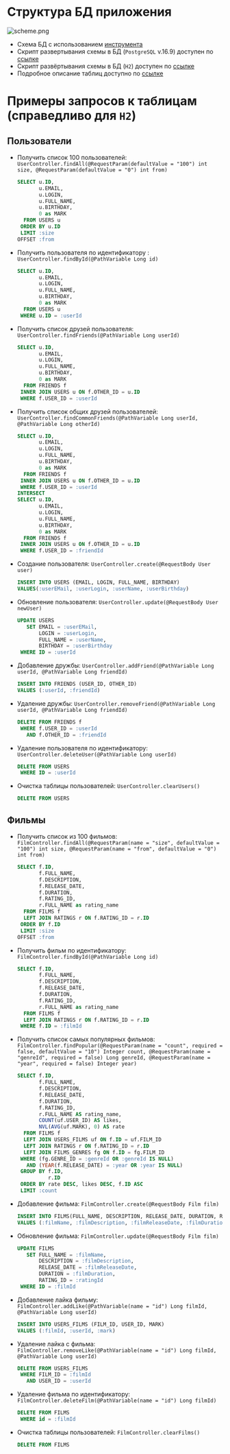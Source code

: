 # Структура БД приложения

![scheme.png](docs/scheme.png)

* Схема БД с использованием [инструмента](https://dbdiagram.io/d/Jajava-filmorate-683dc11961dc3bf08d2ab823)
* Скрипт развертывания схемы в БД (`PostgreSQL` v.16.9) доступен по [ссылке](docs/pgsql_scheme.sql)
* Скрипт развёртывания схемы в БД (`H2`) доступен по [ссылке](docs/h2_scheme.sql)
* Подробное описание таблиц доступно по [ссылке](docs/scheme.md)

# Примеры запросов к таблицам (справедливо для `H2`)

## Пользователи

* Получить список 100 пользователей:
  `UserController.findAll(@RequestParam(defaultValue = "100") int size, @RequestParam(defaultValue = "0") int from)`
  ```sql
  SELECT u.ID,
         u.EMAIL,
         u.LOGIN,
         u.FULL_NAME,
         u.BIRTHDAY,
         0 as MARK
    FROM USERS u
   ORDER BY u.ID
   LIMIT :size
  OFFSET :from
  ```

* Получить пользователя по идентификатору : `UserController.findById(@PathVariable Long id)`
  ```sql
  SELECT u.ID,
         u.EMAIL,
         u.LOGIN,
         u.FULL_NAME,
         u.BIRTHDAY,
         0 as MARK
    FROM USERS u
   WHERE u.ID = :userId
  ```

* Получить список друзей пользователя: `UserController.findFriends(@PathVariable Long userId)`
  ```sql
  SELECT u.ID,
         u.EMAIL,
         u.LOGIN,
         u.FULL_NAME,
         u.BIRTHDAY,
         0 as MARK
    FROM FRIENDS f
   INNER JOIN USERS u ON f.OTHER_ID = u.ID
   WHERE f.USER_ID = :userId
  ```

* Получить список общих друзей пользователей:
  `UserController.findCommonFriends(@PathVariable Long userId, @PathVariable Long otherId)`
  ```sql
  SELECT u.ID,
         u.EMAIL,
         u.LOGIN,
         u.FULL_NAME,
         u.BIRTHDAY,
         0 as MARK
    FROM FRIENDS f
   INNER JOIN USERS u ON f.OTHER_ID = u.ID
   WHERE f.USER_ID = :userId
  INTERSECT
  SELECT u.ID,
         u.EMAIL,
         u.LOGIN,
         u.FULL_NAME,
         u.BIRTHDAY,
         0 as MARK
    FROM FRIENDS f
   INNER JOIN USERS u ON f.OTHER_ID = u.ID
   WHERE f.USER_ID = :friendId
  ```

* Создание пользователя: `UserController.create(@RequestBody User user)`
  ```sql
  INSERT INTO USERS (EMAIL, LOGIN, FULL_NAME, BIRTHDAY)
  VALUES(:userEMail, :userLogin, :userName, :userBirthday)
  ```

* Обновление пользователя: `UserController.update(@RequestBody User newUser)`
  ```sql
  UPDATE USERS
     SET EMAIL = :userEMail,
         LOGIN = :userLogin,
         FULL_NAME = :userName,
         BIRTHDAY = :userBirthday
   WHERE ID = :userId
  ```

* Добавление дружбы: `UserController.addFriend(@PathVariable Long userId, @PathVariable Long friendId)`
  ```sql
  INSERT INTO FRIENDS (USER_ID, OTHER_ID)
  VALUES (:userId, :friendId)
  ```

* Удаление дружбы: `UserController.removeFriend(@PathVariable Long userId, @PathVariable Long friendId)`
  ```sql
  DELETE FROM FRIENDS f
   WHERE f.USER_ID = :userId
     AND f.OTHER_ID = :friendId
  ```

* Удаление пользователя по идентификатору: `UserController.deleteUser(@PathVariable Long userId)`
  ```sql
  DELETE FROM USERS
   WHERE ID = :userId
  ```

* Очистка таблицы пользователей: `UserController.clearUsers()`
  ```sql
  DELETE FROM USERS
  ```

## Фильмы

* Получить список из 100 фильмов:
  `FilmController.findAll(@RequestParam(name = "size", defaultValue = "100") int size, @RequestParam(name = "from", defaultValue = "0") int from)`
  ```sql
  SELECT f.ID,
         f.FULL_NAME,
         f.DESCRIPTION,
         f.RELEASE_DATE,
         f.DURATION,
         f.RATING_ID,
         r.FULL_NAME as rating_name
    FROM FILMS f
    LEFT JOIN RATINGS r ON f.RATING_ID = r.ID
   ORDER BY f.ID
   LIMIT :size
  OFFSET :from
  ```

* Получить фильм по идентификатору: `FilmController.findById(@PathVariable Long id)`
  ```sql
  SELECT f.ID,
         f.FULL_NAME,
         f.DESCRIPTION,
         f.RELEASE_DATE,
         f.DURATION,
         f.RATING_ID,
         r.FULL_NAME as rating_name
    FROM FILMS f
    LEFT JOIN RATINGS r ON f.RATING_ID = r.ID
   WHERE f.ID = :filmId
  ```

* Получить список самых популярных фильмов:
  `FilmController.findPopular(@RequestParam(name = "count", required = false, defaultValue = "10") Integer count, @RequestParam(name = "genreId", required = false) Long genreId, @RequestParam(name = "year", required = false) Integer year)`
  ```sql
  SELECT f.ID,
         f.FULL_NAME,
         f.DESCRIPTION,
         f.RELEASE_DATE,
         f.DURATION,
         f.RATING_ID,
         r.FULL_NAME AS rating_name,
         COUNT(uf.USER_ID) AS likes,
         NVL(AVG(uf.MARK), 0) AS rate
    FROM FILMS f
    LEFT JOIN USERS_FILMS uf ON f.ID = uf.FILM_ID
    LEFT JOIN RATINGS r ON f.RATING_ID = r.ID
    LEFT JOIN FILMS_GENRES fg ON f.ID = fg.FILM_ID
   WHERE (fg.GENRE_ID = :genreId OR :genreId IS NULL)
     AND (YEAR(f.RELEASE_DATE) = :year OR :year IS NULL)
   GROUP BY f.ID,
            r.ID
   ORDER BY rate DESC, likes DESC, f.ID ASC
   LIMIT :count
  ```

* Добавление фильма: `FilmController.create(@RequestBody Film film)`
  ```sql
  INSERT INTO FILMS(FULL_NAME, DESCRIPTION, RELEASE_DATE, DURATION, RATING_ID)
  VALUES (:filmName, :filmDescription, :filmReleaseDate, :filmDuration, :ratingId)
  ```

* Обновление фильма: `FilmController.update(@RequestBody Film film)`
  ```sql
  UPDATE FILMS
     SET FULL_NAME = :filmName,
         DESCRIPTION = :filmDescription,
         RELEASE_DATE = :filmReleaseDate,
         DURATION = :filmDuration,
         RATING_ID = :ratingId
   WHERE ID = :filmId
  ```

* Добавление лайка фильму: `FilmController.addLike(@PathVariable(name = "id") Long filmId, @PathVariable Long userId)`
  ```sql
  INSERT INTO USERS_FILMS (FILM_ID, USER_ID, MARK)
  VALUES (:filmId, :userId, :mark)
  ```

* Удаление лайка с фильма:
  `FilmController.removeLike(@PathVariable(name = "id") Long filmId, @PathVariable Long userId)`
  ```sql
  DELETE FROM USERS_FILMS
   WHERE FILM_ID = :filmId
     AND USER_ID = :userId
  ```

* Удаление фильма по идентификатору: `FilmController.deleteFilm(@PathVariable(name = "id") Long filmId)`
  ```sql
  DELETE FROM FILMS
   WHERE id = :filmId
  ```

* Очистка таблицы пользователей: `FilmController.clearFilms()`
  ```sql
  DELETE FROM FILMS
  ```